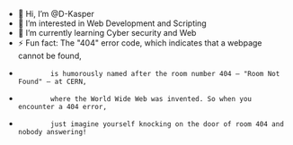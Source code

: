 - 👋 Hi, I’m @D-Kasper
- 👀 I’m interested in Web Development and Scripting
- 🌱 I’m currently learning Cyber security and Web 
- ⚡ Fun fact: The "404" error code, which indicates that a webpage cannot be found,
-             is humorously named after the room number 404 – "Room Not Found" – at CERN,
-             where the World Wide Web was invented. So when you encounter a 404 error,
-             just imagine yourself knocking on the door of room 404 and nobody answering!

<!---
D-Kasper/D-Kasper is a ✨ special ✨ repository because its `README.md` (this file) appears on your GitHub profile.
You can click the Preview link to take a look at your changes.
--->
